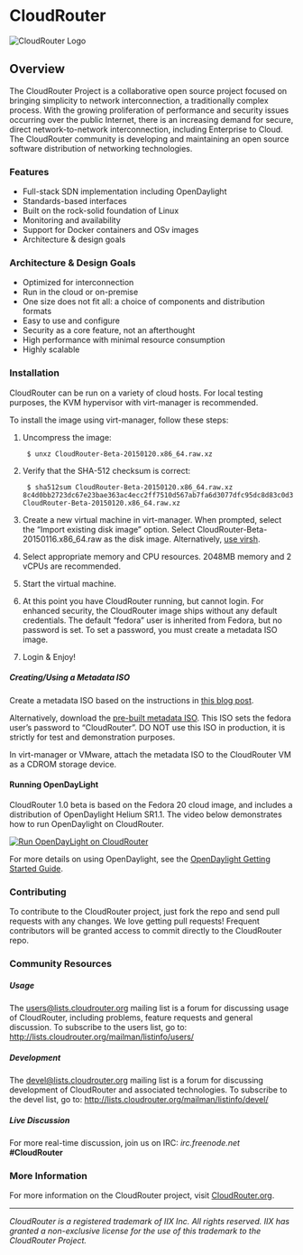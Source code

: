 # CloudRouter

![CloudRouter Logo](http://cloudrouter.org/wp-content/uploads/2015/01/CloudRouter-Logo-Regular.png)

## Overview

The CloudRouter Project is a collaborative open source project focused on bringing simplicity to network interconnection, a traditionally complex process. With the growing proliferation of performance and security issues occurring over the public Internet, there is an increasing demand for secure, direct network-to-network interconnection, including Enterprise to Cloud.  The CloudRouter community is developing and maintaining an open source software distribution of networking technologies.


### Features

- Full-stack SDN implementation including OpenDaylight
- Standards-based interfaces
- Built on the rock-solid foundation of Linux
- Monitoring and availability
- Support for Docker containers and OSv images
- Architecture & design goals

### Architecture & Design Goals

- Optimized for interconnection
- Run in the cloud or on-premise
- One size does not fit all: a choice of components and distribution formats
- Easy to use and configure
- Security as a core feature, not an afterthought
- High performance with minimal resource consumption
- Highly scalable

### Installation

CloudRouter can be run on a variety of cloud hosts. For local testing purposes, the KVM hypervisor with virt-manager is recommended. 

To install the image using virt-manager, follow these steps:

1. Uncompress the image: 

		$ unxz CloudRouter-Beta-20150120.x86_64.raw.xz

2. Verify that the SHA-512 checksum is correct:

		$ sha512sum CloudRouter-Beta-20150120.x86_64.raw.xz 8c4d0bb2723dc67e23bae363ac4ecc2ff7510d567ab7fa6d3077dfc95dc8d83c0d362ea7d5050e4366b9d6d1ab49e24b032e2f444e22e633863e9242925fc701 CloudRouter-Beta-20150120.x86_64.raw.xz

3. Create a new virtual machine in virt-manager. When prompted, select the “Import existing disk image” option. Select CloudRouter-Beta-20150116.x86_64.raw as the disk image. Alternatively, [use virsh](http://youtu.be/ISUJaYv0hg8).

4. Select appropriate memory and CPU resources. 2048MB memory and 2 vCPUs are recommended.

5. Start the virtual machine.

6. At this point you have CloudRouter running, but cannot login. For enhanced security, the CloudRouter image ships without any default credentials. The default “fedora” user is inherited from Fedora, but no password is set. To set a password, you must create a metadata ISO image.

7. Login & Enjoy!

##### Creating/Using a Metadata ISO

Create a metadata ISO based on the instructions in [this blog post](https://www.technovelty.org//linux/running-cloud-images-locally.html). 

Alternatively, download the [pre-built metadata ISO](http://cloudrouter.org/repo/beta/images/cr-init.iso). This ISO sets the fedora user’s password to “CloudRouter”. DO NOT use this ISO in production, it is strictly for test and demonstration purposes.

In virt-manager or VMware, attach the metadata ISO to the CloudRouter VM as a CDROM storage device.



#### Running OpenDayLight

CloudRouter 1.0 beta is based on the Fedora 20 cloud image, and includes a distribution of OpenDaylight Helium SR1.1. The video below demonstrates how to run OpenDaylight on CloudRouter.

[![Run OpenDayLight on CloudRouter](http://img.youtube.com/vi/Lq53clTFI4I/0.jpg)](http://www.youtube.com/watch?v=Lq53clTFI4I)

For more details on using OpenDaylight, see the [OpenDaylight Getting Started Guide](http://www.opendaylight.org/resources/getting-started-guide).

### Contributing

To contribute to the CloudRouter project, just fork the repo and send pull requests with any changes. We love getting pull requests! Frequent contributors will be granted access to commit directly to the CloudRouter repo.

### Community Resources

##### Usage

The <users@lists.cloudrouter.org> mailing list is a forum for discussing usage of CloudRouter, including problems, feature requests and general discussion. To subscribe to the users list, go to: <http://lists.cloudrouter.org/mailman/listinfo/users/>

##### Development

The <devel@lists.cloudrouter.org> mailing list is a forum for discussing development of CloudRouter and associated technologies. To subscribe to the devel list, go to: <http://lists.cloudrouter.org/mailman/listinfo/devel/>

##### Live Discussion

For more real-time discussion, join us on IRC: *irc.freenode.net* **#CloudRouter**

### More Information

For more information on the CloudRouter project, visit [CloudRouter.org](https://cloudrouter.org/).

---

*CloudRouter is a registered trademark of IIX Inc. All rights reserved. IIX has granted a non-exclusive license for the use of this trademark to the CloudRouter Project.*